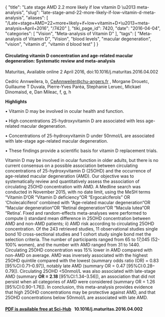 {
    "title": "Late stage AMD 2.2 more likely if low vitamin D \u2013 meta-analysis",
    "slug": "late-stage-amd-22-more-likely-if-low-vitamin-d-meta-analysis",
    "aliases": [
        "/Late+stage+AMD+22+more+likely+if+low+vitamin+D+\u2013+meta-analysis+April+2016",
        "/7420"
    ],
    "tiki_page_id": 7420,
    "date": "2016-04-04",
    "categories": [
        "Vision",
        "Meta-analysis of Vitamin D"
    ],
    "tags": [
        "Meta-analysis of Vitamin D",
        "Vision",
        "blood levels",
        "macular degeneration",
        "vision",
        "vitamin d",
        "vitamin d blood test"
    ]
}


#### Circulating vitamin D concentration and age-related macular degeneration: Systematic review and meta-analysis

Maturitas, Available online 2 April 2016, doi:10.1016/j.maturitas.2016.04.002

Cedric Annweilera, b, CeAnnweiler@chu-angers.fr , Morgane Drouetc, Guillaume T Duvala, Pierre-Yves Paréa, Stephanie Leruec, Mickael Dinomaisd, e, Dan Mileac, f, g, h

 **Highlights** 

• Vitamin D may be involved in ocular health and function.

• High concentrations 25-hydroxyvitamin D are associated with less age-related macular degeneration.

• Concentrations of 25-hydroxyvitamin D under 50nmol/L are associated with late-stage age-related macular degeneration.

• These findings provide a scientific basis for vitamin D replacement trials.

Vitamin D may be involved in ocular function in older adults, but there is no current consensus on a possible association between circulating concentrations of 25-hydroxyvitamin D (25OHD) and the occurrence of age-related macular degeneration (AMD). Our objective was to systematically review and quantitatively assess the association of circulating 25OHD concentration with AMD. A Medline search was conducted in November 2015, with no date limit, using the MeSH terms “Vitamin D‘OR “Vitamin D deficiency“OR “Ergocalciferols” OR ‘Cholecalciferol’ combined with “Age-related macular degeneration“OR “Macular degeneration“OR “Retinal degeneration“OR “Macula lutea“OR “Retina’. Fixed and random-effects meta-analyses were performed to compute i) standard mean difference in 25OHD concentration between AMD and non-AMD patients; ii) AMD risk according to circulating 25OHD concentration. Of the 243 retrieved studies, 11 observational studies single bond 10 cross-sectional studies and 1 cohort study single bond met the selection criteria. The number of participants ranged from 65 to 17,045 (52-100% women), and the number with AMD ranged from 31 to 1440. Circulating 25OHD concentration was 15% lower in AMD compared with non-AMD on average. AMD was inversely associated with the highest 25OHD quintile compared with the lowest (summary odds ratio (OR) = 0.83 <span>[95%CI:0.71–0.97]</span>), notably late AMD (summary OR = 0.47 <span>[95%CI:0.28–0.79]</span>). Circulating 25OHD <50nmol/L was also associated with late-stage AMD (summary  **OR = 2.18**  <span>[95%CI:1.34–3.56]</span>), an association that did not persist when all categories of AMD were considered (summary OR = 1.26 <span>[95%CI:0.90–1.76]</span>). In conclusion, this meta-analysis provides evidence that high 25OHD concentrations may be protective against AMD, and that 25OHD concentrations below 50nmol/L are associated with late AMD.

#### [PDF is available free at Sci-Hub](/posts/off-topic-10-ways-to-find-medical-studies-on-the-web) &nbsp;  10.1016/j.maturitas.2016.04.002